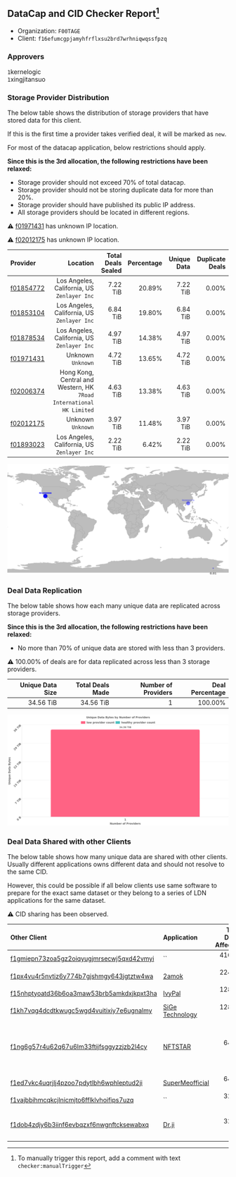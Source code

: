 ## DataCap and CID Checker Report[^1]
 - Organization: `F00TAGE `
 - Client: `f16efumcgpjamyhfrflxsu2brd7wrhniqwqssfpzq`
### Approvers
`1`kernelogic<br/>`1`xingjitansuo

### Storage Provider Distribution
The below table shows the distribution of storage providers that have stored data for this client.

If this is the first time a provider takes verified deal, it will be marked as `new`.

For most of the datacap application, below restrictions should apply.

**Since this is the 3rd allocation, the following restrictions have been relaxed:**
 - Storage provider should not exceed 70% of total datacap.
 - Storage provider should not be storing duplicate data for more than 20%.
 - Storage provider should have published its public IP address.
 - All storage providers should be located in different regions.

⚠️ [f01971431](https://filfox.info/en/address/f01971431) has unknown IP location.

⚠️ [f02012175](https://filfox.info/en/address/f02012175) has unknown IP location.

| Provider                                              |                                                                Location | Total Deals Sealed | Percentage | Unique Data | Duplicate Deals |
| :---------------------------------------------------- | ----------------------------------------------------------------------: | -----------------: | ---------: | ----------: | --------------: |
| [f01854772](https://filfox.info/en/address/f01854772) |                          Los Angeles, California, US<br/>`Zenlayer Inc` |           7.22 TiB |     20.89% |    7.22 TiB |           0.00% |
| [f01853104](https://filfox.info/en/address/f01853104) |                          Los Angeles, California, US<br/>`Zenlayer Inc` |           6.84 TiB |     19.80% |    6.84 TiB |           0.00% |
| [f01878534](https://filfox.info/en/address/f01878534) |                          Los Angeles, California, US<br/>`Zenlayer Inc` |           4.97 TiB |     14.38% |    4.97 TiB |           0.00% |
| [f01971431](https://filfox.info/en/address/f01971431) |                                                   Unknown<br/>`Unknown` |           4.72 TiB |     13.65% |    4.72 TiB |           0.00% |
| [f02006374](https://filfox.info/en/address/f02006374) | Hong Kong, Central and Western, HK<br/>`7Road International HK Limited` |           4.63 TiB |     13.38% |    4.63 TiB |           0.00% |
| [f02012175](https://filfox.info/en/address/f02012175) |                                                   Unknown<br/>`Unknown` |           3.97 TiB |     11.48% |    3.97 TiB |           0.00% |
| [f01893023](https://filfox.info/en/address/f01893023) |                          Los Angeles, California, US<br/>`Zenlayer Inc` |           2.22 TiB |      6.42% |    2.22 TiB |           0.00% |

![Provider Distribution](https://raw.githubusercontent.com/data-preservation-programs/filplus-checker-assets/main/filecoin-project/filecoin-plus-large-datasets/issues/1089/1675265986578.png)
### Deal Data Replication
The below table shows how each many unique data are replicated across storage providers.

**Since this is the 3rd allocation, the following restrictions have been relaxed:**
- No more than 70% of unique data are stored with less than 3 providers.

⚠️ 100.00% of deals are for data replicated across less than 3 storage providers.

| Unique Data Size | Total Deals Made | Number of Providers | Deal Percentage |
| ---------------: | ---------------: | ------------------: | --------------: |
|        34.56 TiB |        34.56 TiB |                   1 |         100.00% |

![Replication Distribution](https://raw.githubusercontent.com/data-preservation-programs/filplus-checker-assets/main/filecoin-project/filecoin-plus-large-datasets/issues/1089/1675265988249.png)
### Deal Data Shared with other Clients
The below table shows how many unique data are shared with other clients.
Usually different applications owns different data and should not resolve to the same CID.

However, this could be possible if all below clients use same software to prepare for the exact same dataset or they belong to a series of LDN applications for the same dataset.

⚠️ CID sharing has been observed.

| Other Client                                                                                                          | Application                                                                                     | Total Deals Affected | Unique CIDs | Approvers                                                                                                |
| :-------------------------------------------------------------------------------------------------------------------- | :---------------------------------------------------------------------------------------------- | -------------------: | ----------: | :------------------------------------------------------------------------------------------------------- |
| [f1gmiepn73zoa5gz2oiqyugjmrsecwj5qxd42vmyi](https://filfox.info/en/address/f1gmiepn73zoa5gz2oiqyugjmrsecwj5qxd42vmyi) | ``                                                                                              |           416.00 GiB |          13 | Unknown                                                                                                  |
| [f1px4vu4r5nvtiz6y774b7gjshmgy643jgtztw4wa](https://filfox.info/en/address/f1px4vu4r5nvtiz6y774b7gjshmgy643jgtztw4wa) | [2amok](https://github.com/filecoin-project/filecoin-plus-large-datasets/issues/1173)           |           224.00 GiB |           7 | `1`stcouldlisa<br/>`1`xingjitansuo                                                                       |
| [f15nhptyoatd36b6oa3maw53brb5amkdxjkpxt3ha](https://filfox.info/en/address/f15nhptyoatd36b6oa3maw53brb5amkdxjkpxt3ha) | [IvyPal](https://github.com/filecoin-project/filecoin-plus-large-datasets/issues/1084)          |           128.00 GiB |           4 | `1`kernelogic<br/>`1`stcouldlisa                                                                         |
| [f1kh7vqg4dcdtkwugc5wgd4vuitixiy7e6ugnalmy](https://filfox.info/en/address/f1kh7vqg4dcdtkwugc5wgd4vuitixiy7e6ugnalmy) | [SiGe Technology](https://github.com/filecoin-project/filecoin-plus-large-datasets/issues/1306) |           128.00 GiB |           4 | `1`1ane-1<br/>`1`newwebgroup                                                                             |
| [f1ng6g57r4u62q67u6lm33ftijfsggyzzjzb2l4cy](https://filfox.info/en/address/f1ng6g57r4u62q67u6lm33ftijfsggyzzjzb2l4cy) | [NFTSTAR](https://github.com/filecoin-project/filecoin-plus-large-datasets/issues/960)          |            64.00 GiB |           2 | `1`1ane-1<br/>`1`Defil2022<br/>`2`newwebgroup<br/>`1`psh0691<br/>`1`stcouldlisa<br/>`2`Tom-OriginStorage |
| [f1ed7vkc4uqrjlj4pzoo7pdytlbh6wphleptud2ji](https://filfox.info/en/address/f1ed7vkc4uqrjlj4pzoo7pdytlbh6wphleptud2ji) | [SuperMeofficial](https://github.com/filecoin-project/filecoin-plus-large-datasets/issues/1314) |            64.00 GiB |           2 | `1`Defil2022<br/>`1`psh0691                                                                              |
| [f1vajbbihmcqkcjlnicmjto6fflklvhoifips7uzq](https://filfox.info/en/address/f1vajbbihmcqkcjlnicmjto6fflklvhoifips7uzq) | ``                                                                                              |            32.00 GiB |           1 | Unknown                                                                                                  |
| [f1dob4zdjy6b3iinf6evbqzxf6nwgnftcksewabxq](https://filfox.info/en/address/f1dob4zdjy6b3iinf6evbqzxf6nwgnftcksewabxq) | [Dr\.ji](https://github.com/filecoin-project/filecoin-plus-large-datasets/issues/793)           |            32.00 GiB |           1 | `1`newwebgroup<br/>`1`psh0691<br/>`1`stcouldlisa<br/>`1`YuanHeHK                                         |

[^1]: To manually trigger this report, add a comment with text `checker:manualTrigger`
